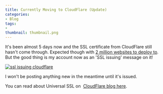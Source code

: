 ```yaml
---
title: Currently Moving to CloudFlare (Update)
categories:
- Blog
tags:
- 
thumbnail: thumbnail.png
---
```


It's been almost 5 days now and the SSL certificate from CloudFlare still hasn't come through. Expected though with [2 million websites to deploy to](https://blog.cloudflare.com/universal-ssl-be-just-a-bit-more-patient/). But the good thing is my account now as an 'SSL issuing' message on it!

[![ssl issuing cloudflare]({{page.images}}capture.png)]({{page.images}}capture.png)

I won't be posting anything new in the meantime until it's issued.

You can read about Universal SSL on  [CloudFlare blog here](https://blog.cloudflare.com/).
